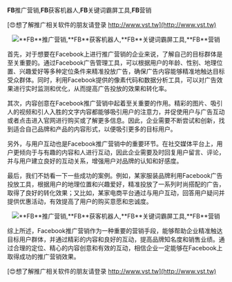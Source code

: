 **FB**推广营销,**FB**获客机器人,**FB**关键词霸屏工具,**FB**营销

[😍想了解推广相关软件的朋友请登录 http://www.vst.tw](http://www.vst.tw)

 <center><img src="https://vst.tw/MP4/tuiguang/png/1.png" alt="**FB**推广营销,**FB**获客机器人,**FB**关键词霸屏工具,**FB**营销"></center>

首先，对于想要在Facebook上进行推广营销的企业来说，了解自己的目标群体是至关重要的。通过Facebook广告管理工具，可以根据用户的年龄、性别、地理位置、兴趣爱好等多种定位条件来精准投放广告，确保广告内容能够精准地触达目标受众群体。同时，利用Facebook提供的像素代码和数据分析工具，可以对广告效果进行实时监测和优化，从而提高广告投放的效果和转化率。

其次，内容创意在Facebook推广营销中起着至关重要的作用。精彩的图片、吸引人的视频和引人入胜的文字内容都能够吸引用户的注意力，并促使用户与广告互动或者点击进入官网进行购买或了解更多信息。因此，企业需要不断尝试和创新，找到适合自己品牌和产品的内容形式，以便吸引更多的目标用户。

另外，与用户互动也是Facebook推广营销中的重要环节。在社交媒体平台上，用户更倾向于与有趣的内容和人进行互动，因此企业需要及时回复用户留言、评论，并与用户建立良好的互动关系，增强用户对品牌的认知和好感度。

最后，我们不妨看一下一些成功的案例。例如，某家服装品牌利用Facebook广告投放工具，根据用户的地理位置和兴趣爱好，精准投放了一系列时尚搭配的广告，取得了良好的转化效果；又比如，某家电商平台通过与用户互动，回答用户疑问并提供优惠活动，有效提高了用户的购买意愿和忠诚度。

 <center><img src="https://vst.tw/MP4/tuiguang/png/1.png" alt="**FB**推广营销,**FB**获客机器人,**FB**关键词霸屏工具,**FB**营销"></center>

综上所述，Facebook推广营销作为一种重要的营销手段，能够帮助企业精准触达目标用户群体，并通过精彩的内容和良好的互动，提高品牌知名度和销售业绩。通过合理的定位、精心的内容创意和有效的互动，相信企业一定能够在Facebook上取得成功的推广营销效果。

[😍想了解推广相关软件的朋友请登录 http://www.vst.tw](http://www.vst.tw)



